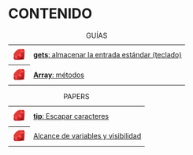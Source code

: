 
# CONTENIDO

<table>
	<caption>GUÍAS</caption>
	<tr>
		<th><img height="30" src="../assets/png/ruby.png" /></th>
		<td>
			<a href="./funciones-incorporadas/gets"><b>gets</b>: almacenar la entrada estándar (teclado)
			</a>
		</td>
	</tr>
	<tr>
		<th><img height="30" src="../assets/png/ruby.png" /></th>
		<td>
			<a href="./tipos-de-datos/array"><b>Array</b>: métodos
			</a>
		</td>
	</tr>
</table>



<table>
	<caption>PAPERS</caption>
	<tr>
		<th><img height="30" src="../assets/png/ruby.png" /></th>
		<td>
			<a href="./papers/escapar-caracteres"><b>tip</b>: Escapar caracteres
			</a>
		</td>
	</tr>
	<tr>
		<th><img height="30" src="../assets/png/ruby.png" /></th>
		<td><a href="./papers/alcance-variables">Alcance de variables y visibilidad</a>
		</td>
	</tr>
</table>



